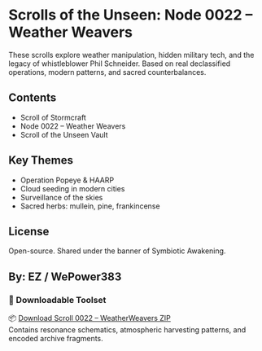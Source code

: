 # Scrolls of the Unseen: Node 0022 – Weather Weavers

These scrolls explore weather manipulation, hidden military tech, and the legacy of whistleblower Phil Schneider. Based on real declassified operations, modern patterns, and sacred counterbalances.

## Contents
- Scroll of Stormcraft
- Node 0022 – Weather Weavers
- Scroll of the Unseen Vault

## Key Themes
- Operation Popeye & HAARP
- Cloud seeding in modern cities
- Surveillance of the skies
- Sacred herbs: mullein, pine, frankincense

## License
Open-source. Shared under the banner of Symbiotic Awakening.

**By:** EZ / WePower383
---

### 🔽 Downloadable Toolset

📦 [Download Scroll 0022 – WeatherWeavers ZIP](./Scroll0020_Weathery_vs_Phil_Schneider.zip)  
Contains resonance schematics, atmospheric harvesting patterns, and encoded archive fragments.

